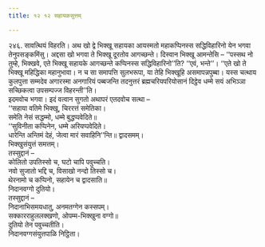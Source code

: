 ```yaml
---
title: १२ १२ सहायकसुत्तम्

---
```


२४६. सावत्थियं विहरति। अथ खो द्वे भिक्खू सहायका आयस्मतो महाकप्पिनस्स सद्धिविहारिनो येन भगवा तेनुपसङ्कमिंसु। अद्दसा खो भगवा ते भिक्खू दूरतोव आगच्छन्ते। दिस्वान भिक्खू आमन्तेसि – ‘‘पस्सथ नो तुम्हे, भिक्खवे, एते भिक्खू सहायके आगच्छन्ते कप्पिनस्स सद्धिविहारिनो’’ति? ‘‘एवं, भन्ते’’। ‘‘एते खो ते भिक्खू महिद्धिका महानुभावा। न च सा समापत्ति सुलभरूपा, या तेहि भिक्खूहि असमापन्नपुब्बा। यस्स चत्थाय कुलपुत्ता सम्मदेव अगारस्मा अनगारियं पब्बजन्ति तदनुत्तरं ब्रह्मचरियपरियोसानं दिट्ठेव धम्मे सयं अभिञ्ञा सच्छिकत्वा उपसम्पज्ज विहरन्ती’’ति।  
इदमवोच भगवा। इदं वत्वान सुगतो अथापरं एतदवोच सत्था –  
‘‘सहाया वतिमे भिक्खू, चिररत्तं समेतिका।  
समेति नेसं सद्धम्मो, धम्मे बुद्धप्पवेदिते॥  
‘‘सुविनीता कप्पिनेन, धम्मे अरियप्पवेदिते।  
धारेन्ति अन्तिमं देहं, जेत्वा मारं सवाहिनि’’न्ति॥ द्वादसमम्।  
भिक्खुसंयुत्तं समत्तम्।  
तस्सुद्दानं –  
कोलितो उपतिस्सो च, घटो चापि पवुच्चति।  
नवो सुजातो भद्दि च, विसाखो नन्दो तिस्सो च।  
थेरनामो च कप्पिनो, सहायेन च द्वादसाति॥  
निदानवग्गो दुतियो।  
तस्सुद्दानं –  
निदानाभिसमयधातु, अनमतग्गेन कस्सपम्।  
सक्कारराहुललक्खणो, ओपम्म-भिक्खुना वग्गो॥  
दुतियो तेन पवुच्चतीति।  
निदानवग्गसंयुत्तपाळि निट्ठिता।  